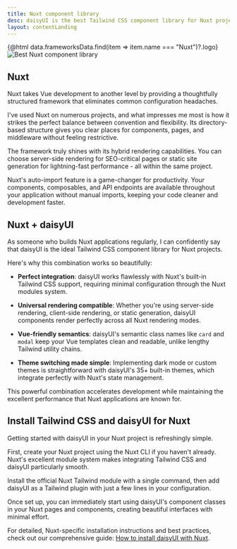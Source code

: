 ```yaml
---
title: Nuxt component library
desc: daisyUI is the best Tailwind CSS component library for Nuxt projects
layout: contentLanding
---
```


<script>
  import Translate from "$components/Translate.svelte"
  import Testimonials from "$components/Testimonials.svelte"
  export let data
</script>

<div class="mx-auto not-prose max-w-4xl py-12 p-6 from-base-300 rounded-box outline-base-content/5 mt-12 mb-6 items-center justify-center gap-8 bg-linear-to-b bg-center outline-2 outline-offset-6">
<div class="max-w-96 items-center w-full grid grid-cols-2 gap-6 lg:gap-12 [&>svg]:w-full [&>svg]:h-auto mx-auto">
{@html data.frameworksData.find(item => item.name === "Nuxt")?.logo}
<img class="w-full h-auto" src="https://img.daisyui.com/images/daisyui/mark-static.svg" alt="Best Nuxt component library" />
</div>
</div>

## Nuxt

Nuxt takes Vue development to another level by providing a thoughtfully structured framework that eliminates common configuration headaches.

I've used Nuxt on numerous projects, and what impresses me most is how it strikes the perfect balance between convention and flexibility. Its directory-based structure gives you clear places for components, pages, and middleware without feeling restrictive.

The framework truly shines with its hybrid rendering capabilities. You can choose server-side rendering for SEO-critical pages or static site generation for lightning-fast performance - all within the same project.

Nuxt's auto-import feature is a game-changer for productivity. Your components, composables, and API endpoints are available throughout your application without manual imports, keeping your code cleaner and development faster.

## Nuxt + daisyUI

As someone who builds Nuxt applications regularly, I can confidently say that daisyUI is the ideal Tailwind CSS component library for Nuxt projects.

Here's why this combination works so beautifully:

- **Perfect integration**: daisyUI works flawlessly with Nuxt's built-in Tailwind CSS support, requiring minimal configuration through the Nuxt modules system.

- **Universal rendering compatible**: Whether you're using server-side rendering, client-side rendering, or static generation, daisyUI components render perfectly across all Nuxt rendering modes.

- **Vue-friendly semantics**: daisyUI's semantic class names like `card` and `modal` keep your Vue templates clean and readable, unlike lengthy Tailwind utility chains.

- **Theme switching made simple**: Implementing dark mode or custom themes is straightforward with daisyUI's 35+ built-in themes, which integrate perfectly with Nuxt's state management.

This powerful combination accelerates development while maintaining the excellent performance that Nuxt applications are known for.

<div class="mx-[50%] -translate-x-1/2 my-12 w-screen">
  <Testimonials items={data.testimonials} limit="6" />
</div>

## Install Tailwind CSS and daisyUI for Nuxt

Getting started with daisyUI in your Nuxt project is refreshingly simple.

First, create your Nuxt project using the Nuxt CLI if you haven't already. Nuxt's excellent module system makes integrating Tailwind CSS and daisyUI particularly smooth.

Install the official Nuxt Tailwind module with a single command, then add daisyUI as a Tailwind plugin with just a few lines in your configuration.

Once set up, you can immediately start using daisyUI's component classes in your Nuxt pages and components, creating beautiful interfaces with minimal effort.

For detailed, Nuxt-specific installation instructions and best practices, check out our comprehensive guide: [How to install daisyUI with Nuxt](/docs/install/nuxt/).
